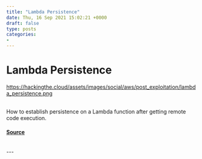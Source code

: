 ```yaml
---
title: "Lambda Persistence"
date: Thu, 16 Sep 2021 15:02:21 +0000
draft: false
type: posts
categories: 
- 
---
```

# Lambda Persistence
https://hackingthe.cloud/assets/images/social/aws/post_exploitation/lambda_persistence.png
<br/>

<br/>
How to establish persistence on a Lambda function after getting remote code execution.

#### [Source](https://hackingthe.cloud/aws/post_exploitation/lambda_persistence/)

<br/>
---
